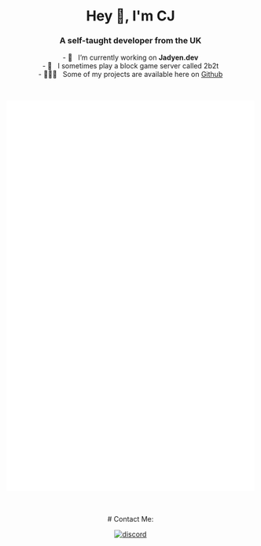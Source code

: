 <h1 align="center">Hey 👋, I'm CJ</h1>
<h3 align="center">A self-taught developer from the UK</h3>

<p align="center">
  - 🔭 &nbsp; I’m currently working on <strong>Jadyen.dev</strong> <br>
  - 🌱 &nbsp; I sometimes play a block game server called 2b2t <br>
  - 👨🏻‍💻 &nbsp; Some of my projects are available here on 
  <a href="https://github.com/ThnksCJ?tab=repositories">Github</a>
</p>
  <br>
<p align="center">
  <a href=""><img alt="ThnksCJ" src="github-metrics.svg" /></a>
</p>
  <br>
<p align="center">
  # Contact Me:
</p>
<p align="center">
  <a href="https://discord.com/users/644210317861191680">
    <img alt="discord" src="https://discord.c99.nl/widget/theme-3/644210317861191680.png" />
  </a>
</p>
